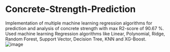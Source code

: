 # Concrete-Strength-Prediction
Implementation of multiple machine learning regression algorithms for prediction and analysis of
concrete strength with max R2-score of 90.67 %.
Used machine learning Regression algorithms like Linear, Polynomial, Ridge, Random Forest, Support Vector, Decision Tree, KNN and XG-Boost.
![image](https://user-images.githubusercontent.com/53072058/185773234-8cee29d2-c016-4f15-8d85-87014cc771e3.png)

